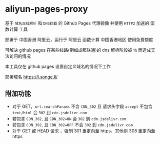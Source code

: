 <!--
 * @Date: 2021-05-17 21:49:05
 * @LastEditors: lisonge
 * @Author: lisonge
 * @LastEditTime: 2021-07-19 20:56:50
-->

# aliyun-pages-proxy

基于 `域名双线解析` 和 `DNS拦截` 的 Github Pages 代理镜像 并使用 `HTTP2` 加速的 函数计算 工具

部署于 中国香港 阿里云，运行于 阿里云 函数计算 中国香港地区 使用免费额度

可解决 github pages 在某些线路(例如成都联通)的 dns 解析阶段被 `墙` 而造成无法访问的情况

本工具仅在 github pages 设置自定义域名的情况下工作

部署域名 <https://i.songe.li/>

## 附加功能

- 对于 GET，`url.searchParams` 不含 `CDN_302` 且 请求头字段 `accept` 不包含 `text/html` 会 `302` 到 `cdn.jsdelivr.com`
- 若包含 `CDN_302`, 且 `CDN_302=ON` 会 `302` 到 `cdn.jsdelivr.com`
- 若包含 `CDN_302`, 且 `CDN_302=OFF` 不会 `302` 到 `cdn.jsdelivr.com`
- 对于 GET 或 HEAD 请求 ，强制 301 重定向至 https，其他则 308 重定向至 https
